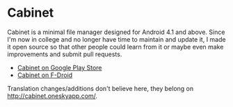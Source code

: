 Cabinet
=======

Cabinet is a minimal file manager designed for Android 4.1 and above.
Since I'm now in college and no longer have time to maintain and update it, I made it open source so that other people could learn from it or maybe even make improvements and submit pull requests.

* [Cabinet on Google Play Store](https://play.google.com/store/apps/details?id=com.afollestad.cabinet)
* [Cabinet on F-Droid](https://f-droid.org/repository/browse/?fdid=com.afollestad.cabinet)

Translation changes/additions don't believe here, they belong on http://cabinet.oneskyapp.com/.